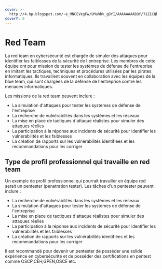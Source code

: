 ```yaml
---
cover: >-
  http://4.bp.blogspot.com/-e_MNCEVegFw/UMahhk_gDYI/AAAAAAAABQY/7iZ1CQhJ_ew/s1600/you+will+pay.jpg
coverY: 0
---
```


# Red Team

La red team en cybersécurité est chargée de simuler des attaques pour identifier les faiblesses de la sécurité de l'entreprise. Les membres de cette équipe ont pour mission de tester les systèmes de défense de l'entreprise en imitant les tactiques, techniques et procédures utilisées par les pirates informatiques. Ils travaillent souvent en collaboration avec les équipes de la blue team, qui sont chargées de la défense de l'entreprise contre les menaces informatiques.

Les missions de la red team peuvent inclure :

* La simulation d'attaques pour tester les systèmes de défense de l'entreprise
* La recherche de vulnérabilités dans les systèmes et les réseaux
* La mise en place de tactiques d'attaque réalistes pour simuler des attaques réelles
* La participation à la réponse aux incidents de sécurité pour identifier les vulnérabilités et les faiblesses
* La création de rapports sur les vulnérabilités identifiées et les recommandations pour les corriger

## Type de profil professionnel qui travaille en red team

Un exemple de profil professionnel qui pourrait travailler en équipe red serait un pentester (penetration tester). Les tâches d'un pentester peuvent inclure :

* La recherche de vulnérabilités dans les systèmes et les réseaux
* La simulation d'attaques pour tester les systèmes de défense de l'entreprise
* La mise en place de tactiques d'attaque réalistes pour simuler des attaques réelles
* La participation à la réponse aux incidents de sécurité pour identifier les vulnérabilités et les faiblesses
* La création de rapports sur les vulnérabilités identifiées et les recommandations pour les corriger

Il est recommandé pour devenir un pentester de posséder une solide expérience en cybersécurité et de posséder des certifications en pentest comme OSCP,CEH,GPEN,OSCE etc.
